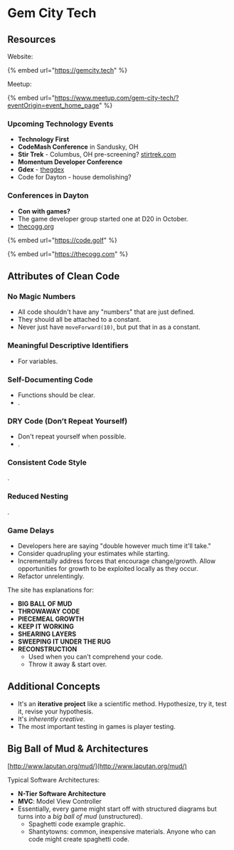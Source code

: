 # Gem City Tech

## Resources

Website:

{% embed url="https://gemcity.tech" %}

Meetup:

{% embed url="https://www.meetup.com/gem-city-tech/?eventOrigin=event_home_page" %}

### Upcoming Technology Events

* **Technology First**
* **CodeMash Conference** in Sandusky, OH
* **Stir Trek** - Columbus, OH pre-screening? [stirtrek.com](https://stirtrek.com)
* **Momentum Developer Conference**
* **Gdex** - [thegdex](https://thegdex.com)
* Code for Dayton - house demolishing?

### Conferences in Dayton

* **Con with games?**
* The game developer group started one at D20 in October.
* [thecogg.org](https://thecogg.org)

{% embed url="https://code.golf" %}

{% embed url="https://thecogg.com" %}

## Attributes of Clean Code

### No Magic Numbers

* All code shouldn't have any "numbers" that are just defined.
* They should all be attached to a constant.
* Never just have `moveForward(10)`, but put that in as a constant.

### Meaningful Descriptive Identifiers

* For variables.

### Self-Documenting Code

* Functions should be clear.
* .

### DRY Code (Don’t Repeat Yourself)

* Don't repeat yourself when possible.
* .

### Consistent Code Style

.

### Reduced Nesting

.

### Game Delays

* Developers here are saying "double however much time it'll take."
* Consider quadrupling your estimates while starting.
* Incrementally address forces that encourage change/growth. Allow opportunities for growth to be exploited locally as they occur.
* Refactor unrelentingly.

The site has explanations for:

* **BIG BALL OF MUD**
* **THROWAWAY CODE**
* **PIECEMEAL GROWTH**
* **KEEP IT WORKING**
* **SHEARING LAYERS**
* **SWEEPING IT UNDER THE RUG**
* **RECONSTRUCTION**
  * Used when you can't comprehend your code.
  * Throw it away & start over.

## Additional Concepts

* It's an **iterative project** like a scientific method. Hypothesize, try it, test it, revise your hypothesis.
* It's _inherently creative_.
* The most important testing in games is player testing.

## Big Ball of Mud & Architectures

[http://www.laputan.org/mud/](http://www.laputan.org/mud/)

Typical Software Architectures:

* **N-Tier Software Architecture**
* **MVC**: Model View Controller
* Essentially, every game might start off with structured diagrams but turns into a _big ball of mud_ (unstructured).
  * Spaghetti code example graphic.
  * Shantytowns: common, inexpensive materials. Anyone who can code might create spaghetti code.
